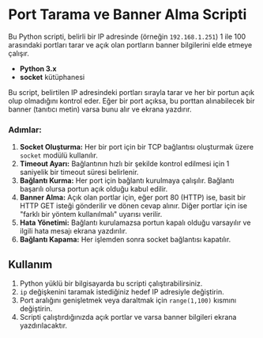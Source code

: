 
# Port Tarama ve Banner Alma Scripti

Bu Python scripti, belirli bir IP adresinde (örneğin `192.168.1.251`) 1 ile 100 arasındaki portları tarar ve açık olan portların banner bilgilerini elde etmeye çalışır.


- **Python 3.x**
- **socket** kütüphanesi



Bu script, belirtilen IP adresindeki portları sırayla tarar ve her bir portun açık olup olmadığını kontrol eder. Eğer bir port açıksa, bu porttan alınabilecek bir banner (tanıtıcı metin) varsa bunu alır ve ekrana yazdırır.

### Adımlar:
1. **Socket Oluşturma:** Her bir port için bir TCP bağlantısı oluşturmak üzere `socket` modülü kullanılır.
2. **Timeout Ayarı:** Bağlantının hızlı bir şekilde kontrol edilmesi için 1 saniyelik bir timeout süresi belirlenir.
3. **Bağlantı Kurma:** Her port için bağlantı kurulmaya çalışılır. Bağlantı başarılı olursa portun açık olduğu kabul edilir.
4. **Banner Alma:** Açık olan portlar için, eğer port 80 (HTTP) ise, basit bir HTTP GET isteği gönderilir ve dönen cevap alınır. Diğer portlar için ise "farklı bir yöntem kullanılmalı" uyarısı verilir.
5. **Hata Yönetimi:** Bağlantı kurulamazsa portun kapalı olduğu varsayılır ve ilgili hata mesajı ekrana yazdırılır.
6. **Bağlantı Kapama:** Her işlemden sonra socket bağlantısı kapatılır.



## Kullanım

1. Python yüklü bir bilgisayarda bu scripti çalıştırabilirsiniz.
2. `ip` değişkenini taramak istediğiniz hedef IP adresiyle değiştirin.
3. Port aralığını genişletmek veya daraltmak için `range(1,100)` kısmını değiştirin.
4. Scripti çalıştırdığınızda açık portlar ve varsa banner bilgileri ekrana yazdırılacaktır.



